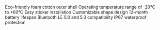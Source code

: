 Eco-friendly foam cotton outer shell
Operating temperature range of -20°C to +60°C
Easy sticker installation
Customizable shape design
12-month battery lifespan
Bluetooth LE 5.0 and 5.3 compatibility
IP67 waterproof protection
